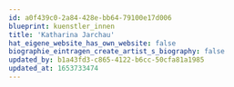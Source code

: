 ```yaml
---
id: a0f439c0-2a84-428e-bb64-79100e17d006
blueprint: kuenstler_innen
title: 'Katharina Jarchau'
hat_eigene_website_has_own_website: false
biographie_eintragen_create_artist_s_biography: false
updated_by: b1a43fd3-c865-4122-b6cc-50cfa81a1985
updated_at: 1653733474
---
```

